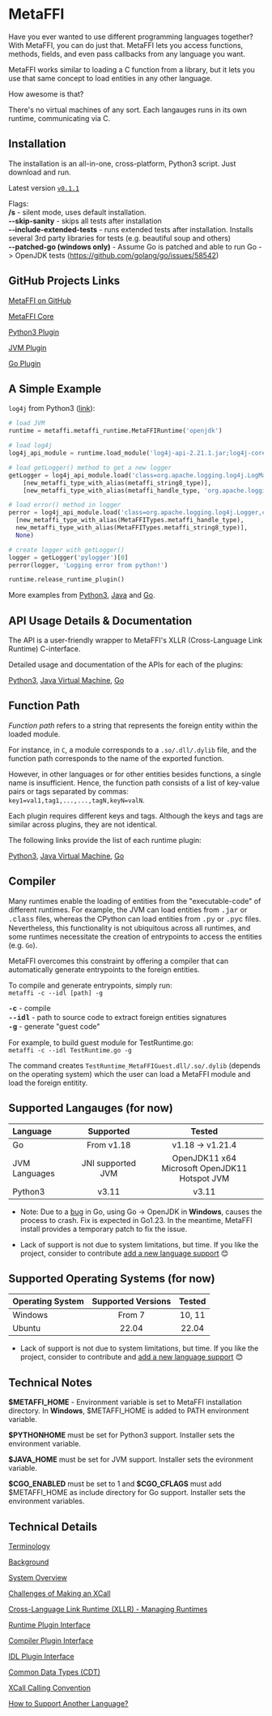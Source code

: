 # MetaFFI

Have you ever wanted to use different programming languages together? With MetaFFI, you can do just that. MetaFFI lets you access functions, methods, fields, and even pass callbacks from any language you want.

MetaFFI works similar to loading a C function from a library, but it lets you use that same concept to load entities in any other language.

How awesome is that?

There's no virtual machines of any sort. Each langauges runs in its own runtime, communicating via C.

## Installation

The installation is an all-in-one, cross-platform, Python3 script. Just download and run.

Latest version [`v0.1.1`](https://github.com/MetaFFI/metaffi-core/releases/download/v0.1.1/metaffi_installer.py)

Flags: <br>
**/s** - silent mode, uses default installation.<br>
**--skip-sanity** - skips all tests after installation<br>
**--include-extended-tests** - runs extended tests after installation. Installs several 3rd party libraries for tests (e.g. beautiful soup and others)<br/>
**--patched-go (windows only)** - Assume Go is patched and able to run Go -> OpenJDK tests (https://github.com/golang/go/issues/58542)

## GitHub Projects Links

[MetaFFI on GitHub](https://github.com/MetaFFI/)

[MetaFFI Core](https://github.com/MetaFFI/metaffi-core/)

[Python3 Plugin](https://github.com/MetaFFI/lang-plugin-python3)

[JVM Plugin](https://github.com/MetaFFI/lang-plugin-openjdk)

[Go Plugin](https://github.com/MetaFFI/lang-plugin-go)

## A Simple Example

`log4j` from Python3 ([link](https://github.com/MetaFFI/lang-plugin-python3/blob/main/api/tests/extended/openjdk/log4j/log4j_test.py)):

```python
# load JVM
runtime = metaffi.metaffi_runtime.MetaFFIRuntime('openjdk')

# load log4j
log4j_api_module = runtime.load_module('log4j-api-2.21.1.jar;log4j-core-2.21.1.jar')

# load getLogger() method to get a new logger
getLogger = log4j_api_module.load('class=org.apache.logging.log4j.LogManager,callable=getLogger', 
    [new_metaffi_type_with_alias(metaffi_string8_type)], 
    [new_metaffi_type_with_alias(metaffi_handle_type, 'org.apache.logging.log4j.Logger')])

# load error() method in logger
perror = log4j_api_module.load('class=org.apache.logging.log4j.Logger,callable=error,instance_required',
  [new_metaffi_type_with_alias(MetaFFITypes.metaffi_handle_type),
  new_metaffi_type_with_alias(MetaFFITypes.metaffi_string8_type)],
  None)

# create logger with getLogger()
logger = getLogger('pylogger')[0]
perror(logger, 'Logging error from python!')

runtime.release_runtime_plugin()

```

More examples from [Python3](https://github.com/MetaFFI/lang-plugin-python3/tree/main/api/tests), [Java](https://github.com/MetaFFI/lang-plugin-openjdk/tree/main/api/tests) and [Go](https://github.com/MetaFFI/lang-plugin-go/tree/main/api/tests).

## API Usage Details & Documentation

The API is a user-friendly wrapper to MetaFFI's XLLR (Cross-Language Link Runtime) C-interface.

Detailed usage and documentation of the APIs for each of the plugins:

[Python3](/usage/python3/), [Java Virtual Machine](/usage/jvm/), [Go](/usage/go/)

## Function Path

*Function path* refers to a string that represents the foreign entity within the loaded module.

For instance, in `C`, a module corresponds to a `.so/.dll/.dylib` file, and the function path corresponds to the name of the exported function.

However, in other languages or for other entities besides functions, a single name is insufficient. Hence, the function path consists of a list of key-value pairs or tags separated by commas: `key1=val1,tag1,...,...,tagN,keyN=valN`.

Each plugin requires different keys and tags. Although the keys and tags are similar across plugins, they are not identical.

The following links provide the list of each runtime plugin:

[Python3](/usage/function_path/python3/), [Java Virtual Machine](/usage/function_path/jvm/), [Go](/usage/function_path/go/)

## Compiler

Many runtimes enable the loading of entities from the "executable-code" of different runtimes. For example, the JVM can load entities from <span style="font-family:courier">.jar</span> or <span style="font-family:courier">.class</span> files, whereas the CPython can load entities from <span style="font-family:courier">.py</span> or <span style="font-family:courier">.pyc</span> files. Nevertheless, this functionality is not ubiquitous across all runtimes, and some runtimes necessitate the creation of entrypoints to access the entities (e.g. `Go`).

MetaFFI overcomes this constraint by offering a compiler that can automatically generate entrypoints to the foreign entities.

To compile and generate entrypoints, simply run:<br>
`metaffi -c --idl [path] -g`

<span style="font-family:courier">**-c**</span> - compile<br>
<span style="font-family:courier">**--idl**</span> - path to source code to extract foreign entities signatures<br>
<span style="font-family:courier">**-g**</span> - generate "guest code"

For example, to build guest module for TestRuntime.go:<br>
`metaffi -c --idl TestRuntime.go -g`

The command creates `TestRuntime_MetaFFIGuest.dll/.so/.dylib` (depends on the operating system) which the user can load a MetaFFI module and load the foreign entitity.

## Supported Langauges (for now)

|Language | Supported | Tested|
|:--------|:---------:|:-----:|
| Go | From v1.18 | v1.18 &rarr; v1.21.4 |
| JVM Languages | JNI supported JVM | OpenJDK11 x64<br>Microsoft OpenJDK11 Hotspot JVM
| Python3 | v3.11  | v3.11 |

* Note: Due to a [bug](https://github.com/golang/go/issues/58542) in Go, using Go &rarr; OpenJDK in **Windows**, causes the process to crash. Fix is expected in Go1.23. In the meantime, MetaFFI install provides a temporary patch to fix the issue.

* Lack of support is not due to system limitations, but time. If you like the project, consider to contribute [add a new language support](add-language-plugin) 😊

## Supported Operating Systems (for now)

| Operating System | Supported Versions | Tested |
|:---|:---:|:----:|
| Windows | From 7 | 10, 11 |
| Ubuntu | 22.04 | 22.04 |

* Lack of support is not due to system limitations, but time. If you like the project, consider to contribute and [add a new language support](add-language-plugin) 😊

## Technical Notes

**$METAFFI_HOME** - Environment variable is set to MetaFFI installation directory. In **Windows**, $METAFFI_HOME is added to PATH environment variable.

**$PYTHONHOME** must be set for Python3 support. Installer sets the environment variable.

**$JAVA_HOME** must be set for JVM support. Installer sets the evironment variable.

**$CGO_ENABLED** must be set to 1 and **\$CGO_CFLAGS** must add $METAFFI_HOME as include directory for Go support. Installer sets the environment variables.

## Technical Details

[Terminology](/technical/terminology/)

[Background](/technical/background/)

[System Overview](/technical/system-overview/)

[Challenges of Making an XCall](/technical/making-a-call/)

[Cross-Language Link Runtime (XLLR) - Managing Runtimes](/technical/xllr/)

[Runtime Plugin Interface](/technical/runtime-plugin-interface/)

[Compiler Plugin Interface](/technical/compiler-plugin-interface/)

[IDL Plugin Interface](/technical/idl-plugin-interface/)

[Common Data Types (CDT)](/technical/cdt/)

[XCall Calling Convention](/technical/xcall/)

<a name="add-language-plugin"></a>[How to Support Another Language?](/technical/add-langauge-plugin/)
